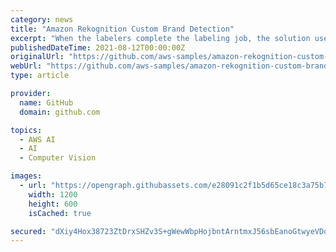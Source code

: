 ```yaml
---
category: news
title: "Amazon Rekognition Custom Brand Detection"
excerpt: "When the labelers complete the labeling job, the solution uses the annotations from the labelers to prepare and train a custom label model using Amazon Rekognition Custom Labels service and deploys the model once the training completes. When the model is ..."
publishedDateTime: 2021-08-12T00:00:00Z
originalUrl: "https://github.com/aws-samples/amazon-rekognition-custom-brand-detection"
webUrl: "https://github.com/aws-samples/amazon-rekognition-custom-brand-detection"
type: article

provider:
  name: GitHub
  domain: github.com

topics:
  - AWS AI
  - AI
  - Computer Vision

images:
  - url: "https://opengraph.githubassets.com/e28091c2f1b5d65ce18c3a75b7f39a2e547efdeac7635e00e02bf5afa8433e86/aws-samples/amazon-rekognition-custom-brand-detection"
    width: 1200
    height: 600
    isCached: true

secured: "dXiy4Hox38723ZtDrxSHZv3S+gWewWbpHojbntArntmxJ56sbEanoGtwyeVDoS9OuhHsXk3xJIsL7Q+yxGCHVcCydpAK85gVpxcpOSPm0Byh9HXqU4MwXZZjlamMNSl5S5NRe3QJ7R5yU98ecsRjdroDxN+SE5qx5MCuts5m0+eLxpXRzWhkG86KhkXVLRRA1b/iWLdQDEsNRVKO2M3BHmCm+NX4xrN2OBo+a03yIfmUCbU9oq/nDsjMqQg1qbKmXFe2ic/ocnkyMc8PpevqFuthG3hjPGAZrcsK/gd6gbkOUufY4U+xcqhkrgFzrb/UxRANErhCJEBztLlsgN9HtUpti4g2IFoe1pdsuRH0B6s=;qMbu9ZmzV8VXMwwfjV44xg=="
---
```


